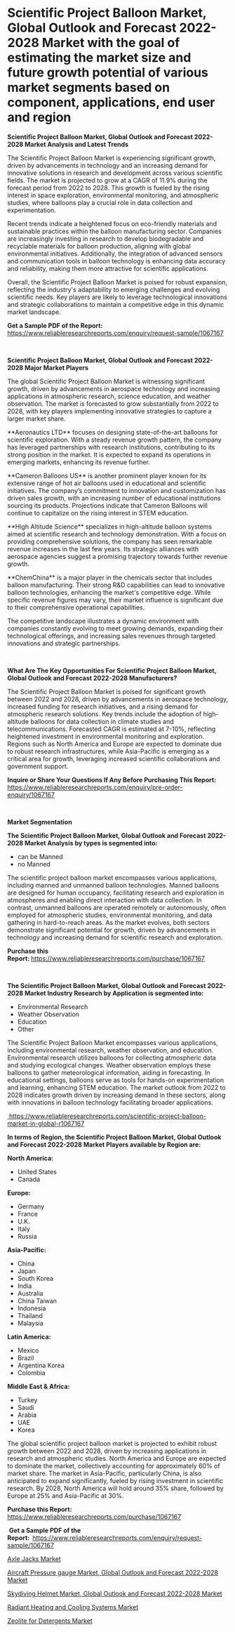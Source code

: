 <p><h1>Scientific Project Balloon Market, Global Outlook and Forecast 2022-2028 Market with the goal of estimating the market size and future growth potential of various market segments based on component, applications, end user and region</h1></p><p><strong>Scientific Project Balloon Market, Global Outlook and Forecast 2022-2028 Market Analysis and Latest Trends</strong></p>
<p><p>The Scientific Project Balloon Market is experiencing significant growth, driven by advancements in technology and an increasing demand for innovative solutions in research and development across various scientific fields. The market is projected to grow at a CAGR of 11.9% during the forecast period from 2022 to 2028. This growth is fueled by the rising interest in space exploration, environmental monitoring, and atmospheric studies, where balloons play a crucial role in data collection and experimentation.</p><p>Recent trends indicate a heightened focus on eco-friendly materials and sustainable practices within the balloon manufacturing sector. Companies are increasingly investing in research to develop biodegradable and recyclable materials for balloon production, aligning with global environmental initiatives. Additionally, the integration of advanced sensors and communication tools in balloon technology is enhancing data accuracy and reliability, making them more attractive for scientific applications.</p><p>Overall, the Scientific Project Balloon Market is poised for robust expansion, reflecting the industry's adaptability to emerging challenges and evolving scientific needs. Key players are likely to leverage technological innovations and strategic collaborations to maintain a competitive edge in this dynamic market landscape.</p></p>
<p><strong>Get a Sample PDF of the Report:&nbsp;</strong> <a href="https://www.reliableresearchreports.com/enquiry/request-sample/1067167">https://www.reliableresearchreports.com/enquiry/request-sample/1067167</a></p>
<p>&nbsp;</p>
<p><strong>Scientific Project Balloon Market, Global Outlook and Forecast 2022-2028 Major Market Players</strong></p>
<p><p>The global Scientific Project Balloon Market is witnessing significant growth, driven by advancements in aerospace technology and increasing applications in atmospheric research, science education, and weather observation. The market is forecasted to grow substantially from 2022 to 2028, with key players implementing innovative strategies to capture a larger market share.</p><p>**Aeronautics LTD** focuses on designing state-of-the-art balloons for scientific exploration. With a steady revenue growth pattern, the company has leveraged partnerships with research institutions, contributing to its strong position in the market. It is expected to expand its operations in emerging markets, enhancing its revenue further.</p><p>**Cameron Balloons US** is another prominent player known for its extensive range of hot air balloons used in educational and scientific initiatives. The company’s commitment to innovation and customization has driven sales growth, with an increasing number of educational institutions sourcing its products. Projections indicate that Cameron Balloons will continue to capitalize on the rising interest in STEM education.</p><p>**High Altitude Science** specializes in high-altitude balloon systems aimed at scientific research and technology demonstration. With a focus on providing comprehensive solutions, the company has seen remarkable revenue increases in the last few years. Its strategic alliances with aerospace agencies suggest a promising trajectory towards further revenue growth.</p><p>**ChemChina** is a major player in the chemicals sector that includes balloon manufacturing. Their strong R&D capabilities can lead to innovative balloon technologies, enhancing the market's competitive edge. While specific revenue figures may vary, their market influence is significant due to their comprehensive operational capabilities.</p><p>The competitive landscape illustrates a dynamic environment with companies constantly evolving to meet growing demands, expanding their technological offerings, and increasing sales revenues through targeted innovations and strategic partnerships.</p></p>
<p>&nbsp;</p>
<p><strong>What Are The Key Opportunities For Scientific Project Balloon Market, Global Outlook and Forecast 2022-2028 Manufacturers?</strong></p>
<p><p>The Scientific Project Balloon Market is poised for significant growth between 2022 and 2028, driven by advancements in aerospace technology, increased funding for research initiatives, and a rising demand for atmospheric research solutions. Key trends include the adoption of high-altitude balloons for data collection in climate studies and telecommunications. Forecasted CAGR is estimated at 7-10%, reflecting heightened investment in environmental monitoring and exploration. Regions such as North America and Europe are expected to dominate due to robust research infrastructures, while Asia-Pacific is emerging as a critical area for growth, leveraging increased scientific collaborations and government support.</p></p>
<p><strong>Inquire or Share Your Questions If Any Before Purchasing This Report:</strong> <a href="https://www.reliableresearchreports.com/enquiry/pre-order-enquiry/1067167">https://www.reliableresearchreports.com/enquiry/pre-order-enquiry/1067167</a></p>
<p>&nbsp;</p>
<p><strong>Market Segmentation</strong></p>
<p><strong>The Scientific Project Balloon Market, Global Outlook and Forecast 2022-2028 Market Analysis by types is segmented into:</strong></p>
<p><ul><li>can be Manned</li><li>no Manned</li></ul></p>
<p><p>The scientific project balloon market encompasses various applications, including manned and unmanned balloon technologies. Manned balloons are designed for human occupancy, facilitating research and exploration in atmospheres and enabling direct interaction with data collection. In contrast, unmanned balloons are operated remotely or autonomously, often employed for atmospheric studies, environmental monitoring, and data gathering in hard-to-reach areas. As the market evolves, both sectors demonstrate significant potential for growth, driven by advancements in technology and increasing demand for scientific research and exploration.</p></p>
<p><strong>Purchase this Report:&nbsp;</strong><a href="https://www.reliableresearchreports.com/purchase/1067167">https://www.reliableresearchreports.com/purchase/1067167</a></p>
<p>&nbsp;</p>
<p><strong>The Scientific Project Balloon Market, Global Outlook and Forecast 2022-2028 Market Industry Research by Application is segmented into:</strong></p>
<p><ul><li>Environmental Research</li><li>Weather Observation</li><li>Education</li><li>Other</li></ul></p>
<p><p>The Scientific Project Balloon Market encompasses various applications, including environmental research, weather observation, and education. Environmental research utilizes balloons for collecting atmospheric data and studying ecological changes. Weather observation employs these balloons to gather meteorological information, aiding in forecasting. In educational settings, balloons serve as tools for hands-on experimentation and learning, enhancing STEM education. The market outlook from 2022 to 2028 indicates growth driven by increasing demand in these sectors, along with innovations in balloon technology facilitating broader applications.</p></p>
<p><a href="https://www.reliableresearchreports.com/scientific-project-balloon-market-in-global-r1067167">&nbsp;https://www.reliableresearchreports.com/scientific-project-balloon-market-in-global-r1067167</a></p>
<p><strong>In terms of Region, the Scientific Project Balloon Market, Global Outlook and Forecast 2022-2028 Market Players available by Region are:</strong></p>
<p>
    <p> <strong> North America: </strong>
        <ul>
            <li>United States</li>
            <li>Canada</li>
        </ul>
        </p> 
    <p> <strong> Europe: </strong>
        <ul>
            <li>Germany</li>
            <li>France</li>
            <li>U.K.</li>
            <li>Italy</li>
            <li>Russia</li>
        </ul>
        </p> 
    <p> <strong> Asia-Pacific: </strong>
        <ul>
            <li>China</li>
            <li>Japan</li>
            <li>South Korea</li>
            <li>India</li>
            <li>Australia</li>
            <li>China Taiwan</li>
            <li>Indonesia</li>
            <li>Thailand</li>
            <li>Malaysia</li>
        </ul>
        </p> 
    <p> <strong> Latin America: </strong>
        <ul>
            <li>Mexico</li>
            <li>Brazil</li>
            <li>Argentina Korea</li>
            <li>Colombia</li>
        </ul>
        </p> 
    <p> <strong> Middle East & Africa: </strong>
        <ul>
            <li>Turkey</li>
            <li>Saudi</li>
            <li>Arabia</li>
            <li>UAE</li>
            <li>Korea</li>
        </ul>
    </p>
    </p>
<p><p>The global scientific project balloon market is projected to exhibit robust growth between 2022 and 2028, driven by increasing applications in research and atmospheric studies. North America and Europe are expected to dominate the market, collectively accounting for approximately 60% of market share. The market in Asia-Pacific, particularly China, is also anticipated to expand significantly, fueled by rising investment in scientific research. By 2028, North America will hold around 35% share, followed by Europe at 25% and Asia-Pacific at 30%.</p></p>
<p><strong>Purchase this Report: </strong><a href="https://www.reliableresearchreports.com/purchase/1067167">https://www.reliableresearchreports.com/purchase/1067167</a></p>
<p>&nbsp;<strong>Get a Sample PDF of the Report:&nbsp;&nbsp;</strong><a href="https://www.reliableresearchreports.com/enquiry/request-sample/1067167">https://www.reliableresearchreports.com/enquiry/request-sample/1067167</a></p>
<p><strong></strong></p>
<p><p><a href="https://www.linkedin.com/pulse/strategic-insights-global-axle-jacks-market-trends-2024-hs84e?trackingId=vTWoSLcQTDmaCR8LQR4XRA%3D%3D">Axle Jacks Market</a></p><p><a href="https://github.com/provorikovar/Market-Research-Report-List-6/blob/main/aircraft-pressure-gauge-market-global-outlook-and-forecast-2022-2028-market.md">Aircraft Pressure gauge Market, Global Outlook and Forecast 2022-2028 Market</a></p><p><a href="https://github.com/CliffMedina6/Market-Research-Report-List-6/blob/main/skydiving-helmet-market-global-outlook-and-forecast-2022-2028-market.md">Skydiving Helmet Market, Global Outlook and Forecast 2022-2028 Market</a></p><p><a href="https://www.linkedin.com/pulse/analyzing-radiant-heating-cooling-systems-market-dynamics-growth-qiuyc?trackingId=c4jlI4niRM6AtwhlIzx3wg%3D%3D">Radiant Heating and Cooling Systems Market</a></p><p><a href="https://medium.com/@akshatreportprime/zeolite-for-detergents-market-size-by-type-zeolite-a-zeolite-p-zeolite-x-and-ax-by-product-bc28f0deb69c">Zeolite for Detergents Market</a></p></p>